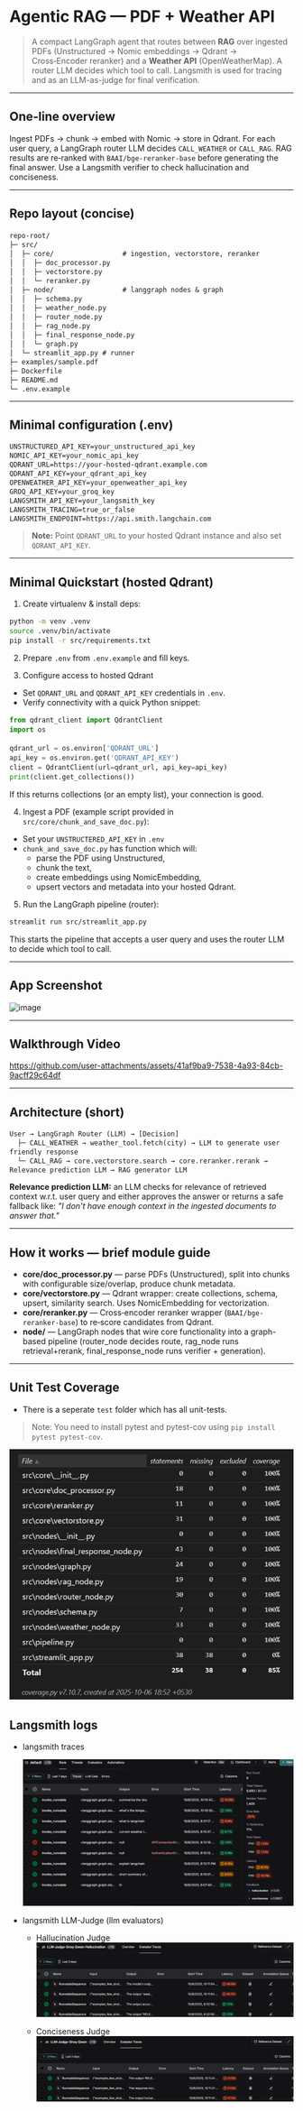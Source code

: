 # Agentic RAG — PDF + Weather API

> A compact LangGraph agent that routes between **RAG** over ingested PDFs (Unstructured → Nomic embeddings → Qdrant → Cross‑Encoder reranker) and a **Weather API** (OpenWeatherMap). A router LLM decides which tool to call. Langsmith is used for tracing and as an LLM-as-judge for final verification.

---

## One‑line overview

Ingest PDFs → chunk → embed with Nomic → store in Qdrant. For each user query, a LangGraph router LLM decides `CALL_WEATHER` or `CALL_RAG`. RAG results are re‑ranked with `BAAI/bge-reranker-base` before generating the final answer. Use a Langsmith verifier to check hallucination and conciseness.

---

## Repo layout (concise)

```
repo-root/
├─ src/
│  ├─ core/                 # ingestion, vectorstore, reranker
│  │  ├─ doc_processor.py
│  │  ├─ vectorstore.py
│  │  └─ reranker.py
│  ├─ node/                 # langgraph nodes & graph
│  │  ├─ schema.py
│  │  ├─ weather_node.py
│  │  ├─ router_node.py
│  │  ├─ rag_node.py
│  │  ├─ final_response_node.py
│  │  └─ graph.py
│  └─ streamlit_app.py # runner
├─ examples/sample.pdf
├─ Dockerfile
├─ README.md
└─ .env.example
```

---

## Minimal configuration (.env)

```env
UNSTRUCTURED_API_KEY=your_unstructured_api_key
NOMIC_API_KEY=your_nomic_api_key
QDRANT_URL=https://your-hosted-qdrant.example.com
QDRANT_API_KEY=your_qdrant_api_key
OPENWEATHER_API_KEY=your_openweather_api_key
GROQ_API_KEY=your_groq_key
LANGSMITH_API_KEY=your_langsmith_key
LANGSMITH_TRACING=true_or_false
LANGSMITH_ENDPOINT=https://api.smith.langchain.com
```

> **Note:** Point `QDRANT_URL` to your hosted Qdrant instance and also set `QDRANT_API_KEY`.

---

## Minimal Quickstart (hosted Qdrant)

1. Create virtualenv & install deps:

```bash
python -m venv .venv
source .venv/bin/activate
pip install -r src/requirements.txt
```

2. Prepare `.env` from `.env.example` and fill keys.

3. Configure access to hosted Qdrant

* Set `QDRANT_URL` and `QDRANT_API_KEY` credentials in `.env`.
* Verify connectivity with a quick Python snippet:

```python
from qdrant_client import QdrantClient
import os

qdrant_url = os.environ['QDRANT_URL']
api_key = os.environ.get('QDRANT_API_KEY')
client = QdrantClient(url=qdrant_url, api_key=api_key)
print(client.get_collections())
```

If this returns collections (or an empty list), your connection is good.

4. Ingest a PDF (example script provided in `src/core/chunk_and_save_doc.py`):

* Set your `UNSTRUCTERED_API_KEY` in `.env`
* ```chunk_and_save_doc.py``` has function which will:
    * parse the PDF using Unstructured,
    * chunk the text,
    * create embeddings using NomicEmbedding,
    * upsert vectors and metadata into your hosted Qdrant.

5. Run the LangGraph pipeline (router):

```bash
streamlit run src/streamlit_app.py
```

This starts the pipeline that accepts a user query and uses the router LLM to decide which tool to call.

---

## App Screenshot

<img width="1007" height="873" alt="image" src="https://github.com/user-attachments/assets/40b02fd4-5bfa-423a-99c2-69a809909da9" />

---

## Walkthrough Video

https://github.com/user-attachments/assets/41af9ba9-7538-4a93-84cb-9acff29c64df

---

## Architecture (short)

```
User → LangGraph Router (LLM) → [Decision]
  ├─ CALL_WEATHER → weather_tool.fetch(city) → LLM to generate user friendly response
  └─ CALL_RAG → core.vectorstore.search → core.reranker.rerank → Relevance prediction LLM → RAG generator LLM
```

**Relevance prediction LLM:** an LLM checks for relevance of retrieved context w.r.t. user query and either approves the answer or returns a safe fallback like: *"I don't have enough context in the ingested documents to answer that."*

---

## How it works — brief module guide

* **core/doc_processor.py** — parse PDFs (Unstructured), split into chunks with configurable size/overlap, produce chunk metadata.
* **core/vectorstore.py** — Qdrant wrapper: create collections, schema, upsert, similarity search. Uses NomicEmbedding for vectorization.
* **core/reranker.py** — Cross‑encoder reranker wrapper (`BAAI/bge-reranker-base`) to re‑score candidates from Qdrant.
* **node/** — LangGraph nodes that wire core functionality into a graph-based pipeline (router_node decides route, rag_node runs retrieval+rerank, final_response_node runs verifier + generation).

---

## Unit Test Coverage

* There is a seperate `test` folder which has all unit-tests. 
> Note: You need to install pytest and pytest-cov using `pip install pytest pytest-cov`.

![alt text](image.png)

## Langsmith logs

* langsmith traces

    ![alt text](image-1.png)

* langsmith LLM-Judge (llm evaluators)
    - Hallucination Judge
    ![alt text](image-2.png)
    
    - Conciseness Judge
    ![alt text](image-3.png)
